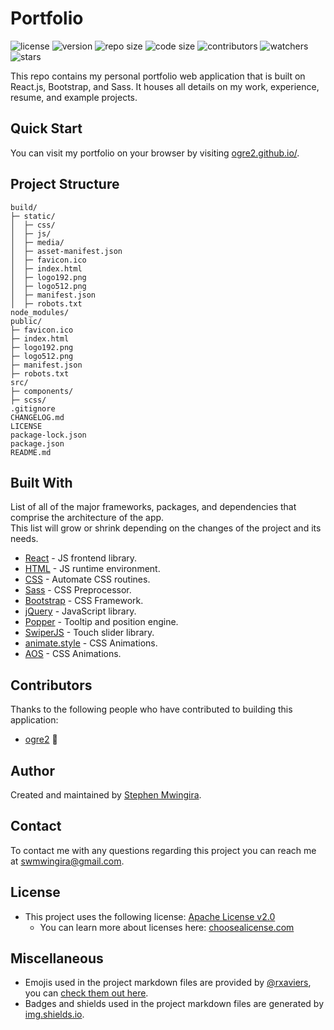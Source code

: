 # Portfolio

![license](https://img.shields.io/github/license/ogre2/ogre2.github.io?color=success)
![version](https://img.shields.io/github/v/release/ogre2/ogre2.github.io)
![repo size](https://img.shields.io/github/repo-size/ogre2/ogre2.github.io)
![code size](https://img.shields.io/github/languages/code-size/ogre2/ogre2.github.io)
![contributors](https://img.shields.io/github/contributors/ogre2/ogre2.github.io)
![watchers](https://img.shields.io/github/watchers/ogre2/ogre2.github.io?style=social)
![stars](https://img.shields.io/github/stars/ogre2/ogre2.github.io?style=social)

This repo contains my personal portfolio web application that is built on React.js, Bootstrap,
and Sass. It houses all details on my work, experience, resume, and example projects.

## Quick Start

You can visit my portfolio on your browser by visiting [ogre2.github.io/].

## Project Structure

```ASCII
build/
├─ static/
│  ├─ css/
│  ├─ js/
│  ├─ media/
│  ├─ asset-manifest.json
│  ├─ favicon.ico
│  ├─ index.html
│  ├─ logo192.png
│  ├─ logo512.png
│  ├─ manifest.json
│  ├─ robots.txt
node_modules/
public/
├─ favicon.ico
├─ index.html
├─ logo192.png
├─ logo512.png
├─ manifest.json
├─ robots.txt
src/
├─ components/
├─ scss/
.gitignore
CHANGELOG.md
LICENSE
package-lock.json
package.json
README.md

```

## Built With

List of all of the major frameworks, packages, and dependencies that comprise the architecture of the app.  
This list will grow or shrink depending on the changes of the project and its needs.

* [React](https://reactjs.org/) - JS frontend library.
* [HTML](https://html.com/html5/) - JS runtime environment.
* [CSS](https://developer.mozilla.org/en-US/docs/Web/CSS) - Automate CSS routines.
* [Sass](https://sass-lang.com/) - CSS Preprocessor.
* [Bootstrap](https://getbootstrap.com/) - CSS Framework.
* [jQuery](https://jquery.com/) - JavaScript library.
* [Popper](https://popper.js.org/) - Tooltip and position engine.
* [SwiperJS](https://swiperjs.com/) - Touch slider library.
* [animate.style](https://animate.style/) - CSS Animations.
* [AOS](https://michalsnik.github.io/aos/) - CSS Animations.

## Contributors

Thanks to the following people who have contributed to building this application:

* [ogre2](https://github.com/ogre2) 🐉

## Author

Created and maintained by [Stephen Mwingira].

## Contact

To contact me with any questions regarding this project you can reach me at [swmwingira@gmail.com].

## License

* This project uses the following license: [Apache License v2.0]
  * You can learn more about licenses here: [choosealicense.com]

## Miscellaneous

* Emojis used in the project markdown files are provided by [@rxaviers], you can [check them out here].
* Badges and shields used in the project markdown files are generated by [img.shields.io].

[ogre2.github.io/]: https://ogre2.github.io/
[Stephen Mwingira]: https://www.linkedin.com/in/stephen-mwingira-098819184/
[swmwingira@gmail.com]: mailto:swmwingira@gmail.com
[Apache License v2.0]: https://github.com/ogre2/ogre2.github.io/blob/main/README.md
[choosealicense.com]: https://choosealicense.com
[@rxaviers]: https://github.com/rxaviers
[check them out here]: https://gist.github.com/rxaviers/7360908
[img.shields.io]: https://img.shields.io/
